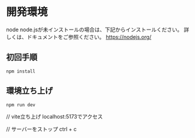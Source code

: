 # 開発環境

node
node.jsが未インストールの場合は、下記からインストールください。
詳しくは、ドキュメントをご参照ください。
https://nodejs.org/
  
## 初回手順

```
npm install
```

## 環境立ち上げ

```
npm run dev
```

// vite立ち上げ
localhost:5173でアクセス

// サーバーをストップ
ctrl + c
